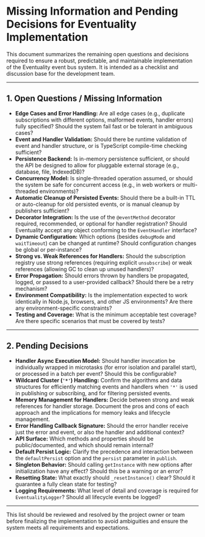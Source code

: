 # Missing Information and Pending Decisions for Eventuality Implementation

This document summarizes the remaining open questions and decisions required to ensure a robust, predictable, and maintainable implementation of the Eventuality event bus system. It is intended as a checklist and discussion base for the development team.

---

## 1. Open Questions / Missing Information

- **Edge Cases and Error Handling:** Are all edge cases (e.g., duplicate subscriptions with different options, malformed events, handler errors) fully specified? Should the system fail fast or be tolerant in ambiguous cases?
- **Event and Handler Validation:** Should there be runtime validation of event and handler structure, or is TypeScript compile-time checking sufficient?
- **Persistence Backend:** Is in-memory persistence sufficient, or should the API be designed to allow for pluggable external storage (e.g., database, file, IndexedDB)?
- **Concurrency Model:** Is single-threaded operation assumed, or should the system be safe for concurrent access (e.g., in web workers or multi-threaded environments)?
- **Automatic Cleanup of Persisted Events:** Should there be a built-in TTL or auto-cleanup for old persisted events, or is manual cleanup by publishers sufficient?
- **Decorator Integration:** Is the use of the `@eventMethod` decorator required, recommended, or optional for handler registration? Should Eventuality accept any object conforming to the `EventHandler` interface?
- **Dynamic Configuration:** Which options (besides `debugMode` and `waitTimeout`) can be changed at runtime? Should configuration changes be global or per-instance?
- **Strong vs. Weak References for Handlers:** Should the subscription registry use strong references (requiring explicit `unsubscribe`) or weak references (allowing GC to clean up unused handlers)?
- **Error Propagation:** Should errors thrown by handlers be propagated, logged, or passed to a user-provided callback? Should there be a retry mechanism?
- **Environment Compatibility:** Is the implementation expected to work identically in Node.js, browsers, and other JS environments? Are there any environment-specific constraints?
- **Testing and Coverage:** What is the minimum acceptable test coverage? Are there specific scenarios that must be covered by tests?

---

## 2. Pending Decisions

- **Handler Async Execution Model:** Should handler invocation be individually wrapped in microtasks (for error isolation and parallel start), or processed in a batch per event? Should this be configurable?
- **Wildcard Cluster (`'*'`) Handling:** Confirm the algorithms and data structures for efficiently matching events and handlers when `'*'` is used in publishing or subscribing, and for filtering persisted events.
- **Memory Management for Handlers:** Decide between strong and weak references for handler storage. Document the pros and cons of each approach and the implications for memory leaks and lifecycle management.
- **Error Handling Callback Signature:** Should the error handler receive just the error and event, or also the handler and additional context?
- **API Surface:** Which methods and properties should be public/documented, and which should remain internal?
- **Default Persist Logic:** Clarify the precedence and interaction between the `defaultPersist` option and the `persist` parameter in `publish`.
- **Singleton Behavior:** Should calling `getInstance` with new options after initialization have any effect? Should this be a warning or an error?
- **Resetting State:** What exactly should `_resetInstance()` clear? Should it guarantee a fully clean state for testing?
- **Logging Requirements:** What level of detail and coverage is required for `EventualityLogger`? Should all lifecycle events be logged?

---

This list should be reviewed and resolved by the project owner or team before finalizing the implementation to avoid ambiguities and ensure the system meets all requirements and expectations.

